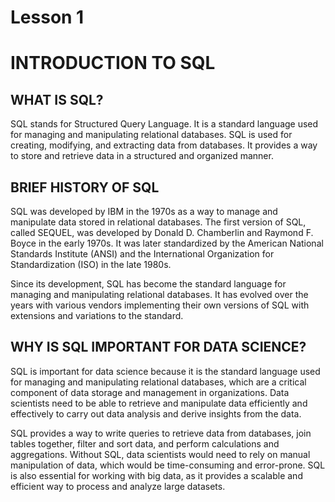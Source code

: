 # Lesson 1
# INTRODUCTION TO SQL

## WHAT IS SQL?
SQL stands for Structured Query Language. It is a standard language used for managing and manipulating relational databases. SQL is used for creating, modifying, and extracting data from databases. It provides a way to store and retrieve data in a structured and organized manner.

## BRIEF HISTORY OF SQL
SQL was developed by IBM in the 1970s as a way to manage and manipulate data stored in relational databases. The first version of SQL, called SEQUEL, was developed by Donald D. Chamberlin and Raymond F. Boyce in the early 1970s. It was later standardized by the American National Standards Institute (ANSI) and the International Organization for Standardization (ISO) in the late 1980s.

Since its development, SQL has become the standard language for managing and manipulating relational databases. It has evolved over the years with various vendors implementing their own versions of SQL with extensions and variations to the standard.

## WHY IS SQL IMPORTANT FOR DATA SCIENCE?
SQL is important for data science because it is the standard language used for managing and manipulating relational databases, which are a critical component of data storage and management in organizations. Data scientists need to be able to retrieve and manipulate data efficiently and effectively to carry out data analysis and derive insights from the data.

SQL provides a way to write queries to retrieve data from databases, join tables together, filter and sort data, and perform calculations and aggregations. Without SQL, data scientists would need to rely on manual manipulation of data, which would be time-consuming and error-prone. SQL is also essential for working with big data, as it provides a scalable and efficient way to process and analyze large datasets.





